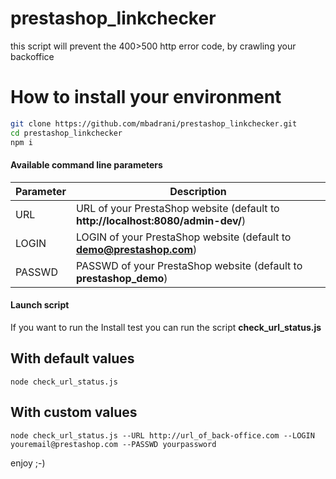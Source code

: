 # prestashop_linkchecker
this script will prevent the 400>500 http error code, by crawling your backoffice

# How to install your environment

```bash
git clone https://github.com/mbadrani/prestashop_linkchecker.git
cd prestashop_linkchecker
npm i
```

#### Available command line parameters

| Parameter           | Description      |
|---------------------|----------------- |
| URL                 | URL of your PrestaShop website (default to **http://localhost:8080/admin-dev/**) |
| LOGIN               | LOGIN of your PrestaShop website (default to **demo@prestashop.com**) |
| PASSWD              | PASSWD of your PrestaShop website (default to **prestashop_demo**) |

#### Launch script
If you want to run the Install test you can run the script **check_url_status.js**
## With default values
```
node check_url_status.js
```
## With custom values
```
node check_url_status.js --URL http://url_of_back-office.com --LOGIN youremail@prestashop.com --PASSWD yourpassword
```
enjoy ;-)
